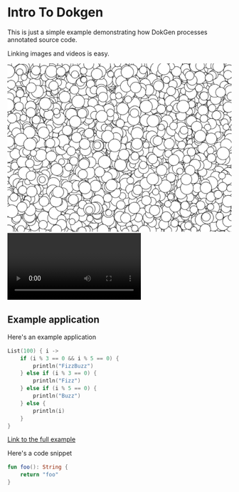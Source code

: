 
# Intro To Dokgen
This is just a simple example demonstrating how DokGen processes annotated source code.

Linking images and videos is easy.

<img src="media/circle-002.png"/>

<video controls>
    <source src="media/shapes-005.mp4" type="video/mp4"></source>
</video>


## Example application
Here's an example application

```kotlin
List(100) { i ->
    if (i % 3 == 0 && i % 5 == 0) {
        println("FizzBuzz")
    } else if (i % 3 == 0) {
        println("Fizz")
    } else if (i % 5 == 0) {
        println("Buzz")
    } else {
        println(i)
    }
}
```

[Link to the full example](https://github.com/krksgbr/dokgen-example/blob/master/src/main/kotlin/examples/01_Chapter1/C00SimpleUsage000.kt)

Here's a code snippet

```kotlin
fun foo(): String {
    return "foo"
}
```
